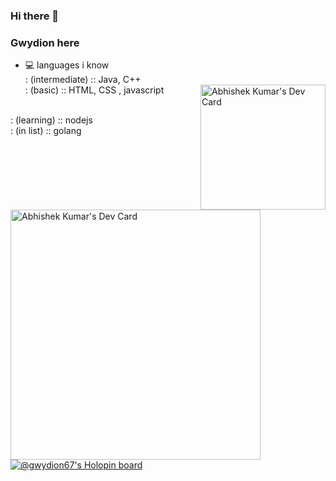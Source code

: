 ### Hi there 👋

### Gwydion here 
- 💻 languages i know <br>
  : (intermediate) :: Java, C++ <br>
  : (basic) :: HTML, CSS , javascript <a href="https://app.daily.dev/gwydion67"><img style="float: right" src="https://api.daily.dev/devcards/2e57308cbca44557aa034d9a3d90170d.png?r=hi0" width="200" alt="Abhishek Kumar's Dev Card"/></a>
<br>  
  : (learning) :: nodejs <br> 
  : (in list) :: golang <br>


<a href="https://app.daily.dev/gwydion67"><img src="https://api.daily.dev/devcards/2e57308cbca44557aa034d9a3d90170d.png?r=hi0" width="400" alt="Abhishek Kumar's Dev Card"/></a>
[![@gwydion67's Holopin board](https://holopin.me/gwydion67)](https://holopin.io/@gwydion67)

<!--
**gwydion67/gwydion67** is a ✨ _special_ ✨ repository because its `README.md` (this file) appears on your GitHub profile.

Here are some ideas to get you started:

- 🔭 I’m currently working on ...
- 🌱 I’m currently learning ...
- 👯 I’m looking to collaborate on ...
- 🤔 I’m looking for help with ...
- 💬 Ask me about ...
- 📫 How to reach me: ...
- 😄 Pronouns: ...
- ⚡ Fun fact: ...
-->
